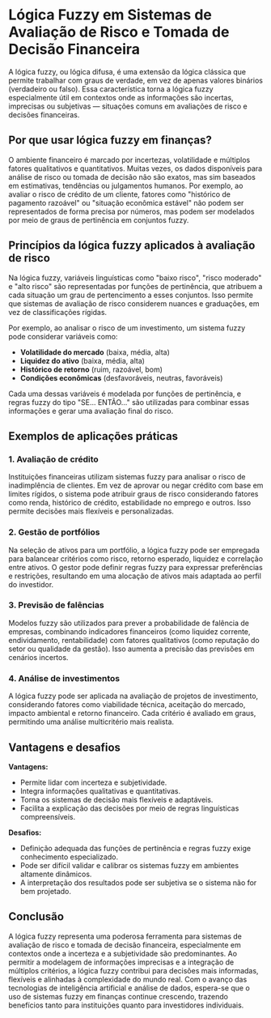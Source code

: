 # Lógica Fuzzy em Sistemas de Avaliação de Risco e Tomada de Decisão Financeira

A lógica fuzzy, ou lógica difusa, é uma extensão da lógica clássica que permite trabalhar com graus de verdade, em vez de apenas valores binários (verdadeiro ou falso). Essa característica torna a lógica fuzzy especialmente útil em contextos onde as informações são incertas, imprecisas ou subjetivas — situações comuns em avaliações de risco e decisões financeiras.

## Por que usar lógica fuzzy em finanças?

O ambiente financeiro é marcado por incertezas, volatilidade e múltiplos fatores qualitativos e quantitativos. Muitas vezes, os dados disponíveis para análise de risco ou tomada de decisão não são exatos, mas sim baseados em estimativas, tendências ou julgamentos humanos. Por exemplo, ao avaliar o risco de crédito de um cliente, fatores como "histórico de pagamento razoável" ou "situação econômica estável" não podem ser representados de forma precisa por números, mas podem ser modelados por meio de graus de pertinência em conjuntos fuzzy.

## Princípios da lógica fuzzy aplicados à avaliação de risco

Na lógica fuzzy, variáveis linguísticas como "baixo risco", "risco moderado" e "alto risco" são representadas por funções de pertinência, que atribuem a cada situação um grau de pertencimento a esses conjuntos. Isso permite que sistemas de avaliação de risco considerem nuances e graduações, em vez de classificações rígidas.

Por exemplo, ao analisar o risco de um investimento, um sistema fuzzy pode considerar variáveis como:

- **Volatilidade do mercado** (baixa, média, alta)
- **Liquidez do ativo** (baixa, média, alta)
- **Histórico de retorno** (ruim, razoável, bom)
- **Condições econômicas** (desfavoráveis, neutras, favoráveis)

Cada uma dessas variáveis é modelada por funções de pertinência, e regras fuzzy do tipo "SE... ENTÃO..." são utilizadas para combinar essas informações e gerar uma avaliação final do risco.

## Exemplos de aplicações práticas

### 1. **Avaliação de crédito**

Instituições financeiras utilizam sistemas fuzzy para analisar o risco de inadimplência de clientes. Em vez de aprovar ou negar crédito com base em limites rígidos, o sistema pode atribuir graus de risco considerando fatores como renda, histórico de crédito, estabilidade no emprego e outros. Isso permite decisões mais flexíveis e personalizadas.

### 2. **Gestão de portfólios**

Na seleção de ativos para um portfólio, a lógica fuzzy pode ser empregada para balancear critérios como risco, retorno esperado, liquidez e correlação entre ativos. O gestor pode definir regras fuzzy para expressar preferências e restrições, resultando em uma alocação de ativos mais adaptada ao perfil do investidor.

### 3. **Previsão de falências**

Modelos fuzzy são utilizados para prever a probabilidade de falência de empresas, combinando indicadores financeiros (como liquidez corrente, endividamento, rentabilidade) com fatores qualitativos (como reputação do setor ou qualidade da gestão). Isso aumenta a precisão das previsões em cenários incertos.

### 4. **Análise de investimentos**

A lógica fuzzy pode ser aplicada na avaliação de projetos de investimento, considerando fatores como viabilidade técnica, aceitação do mercado, impacto ambiental e retorno financeiro. Cada critério é avaliado em graus, permitindo uma análise multicritério mais realista.

## Vantagens e desafios

**Vantagens:**
- Permite lidar com incerteza e subjetividade.
- Integra informações qualitativas e quantitativas.
- Torna os sistemas de decisão mais flexíveis e adaptáveis.
- Facilita a explicação das decisões por meio de regras linguísticas compreensíveis.

**Desafios:**
- Definição adequada das funções de pertinência e regras fuzzy exige conhecimento especializado.
- Pode ser difícil validar e calibrar os sistemas fuzzy em ambientes altamente dinâmicos.
- A interpretação dos resultados pode ser subjetiva se o sistema não for bem projetado.

## Conclusão

A lógica fuzzy representa uma poderosa ferramenta para sistemas de avaliação de risco e tomada de decisão financeira, especialmente em contextos onde a incerteza e a subjetividade são predominantes. Ao permitir a modelagem de informações imprecisas e a integração de múltiplos critérios, a lógica fuzzy contribui para decisões mais informadas, flexíveis e alinhadas à complexidade do mundo real. Com o avanço das tecnologias de inteligência artificial e análise de dados, espera-se que o uso de sistemas fuzzy em finanças continue crescendo, trazendo benefícios tanto para instituições quanto para investidores individuais.